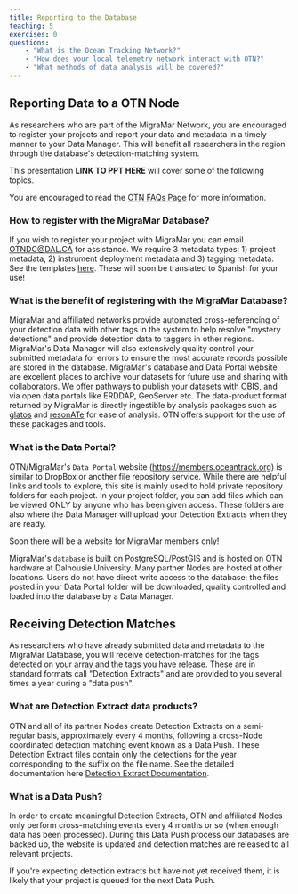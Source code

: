 ```yaml
---
title: Reporting to the Database
teaching: 5
exercises: 0
questions:
    - "What is the Ocean Tracking Network?"
    - "How does your local telemetry network interact with OTN?"
    - "What methods of data analysis will be covered?"
---
```

## Reporting Data to a OTN Node

As researchers who are part of the MigraMar Network, you are encouraged to register your projects and report your data and metadata in a timely manner to your Data Manager. This will benefit all researchers in the region through the database's detection-matching system.

This presentation **LINK TO PPT HERE** will cover some of the following topics.

You are encouraged to read the [OTN FAQs Page](https://members.oceantrack.org/faq) for more information.

### How to register with the MigraMar Database?

If you wish to register your project with MigraMar you can email OTNDC@DAL.CA for assistance. We require 3 metadata types: 1) project metadata, 2) instrument deployment metadata and 3) tagging metadata. See the templates [here](https://members.oceantrack.org/data/data-collection). These will soon be translated to Spanish for your use!

### What is the benefit of registering with the MigraMar Database?

MigraMar and affiliated networks provide automated cross-referencing of your detection data with other tags in the system to help resolve "mystery detections" and provide detection data to taggers in other regions. MigraMar's Data Manager will also extensively quality control your submitted metadata for errors to ensure the most accurate records possible are stored in the database. MigraMar's database and Data Portal website are excellent places to archive your datasets for future use and sharing with collaborators. We offer pathways to publish your datasets with [OBIS](https://obis.org/), and via open data portals like ERDDAP, GeoServer etc. The data-product format returned by MigraMar is directly ingestible by analysis packages such as [glatos](https://github.com/ocean-tracking-network/glatos) and [resonATe](https://gitlab.oceantrack.org/otndc/resonate) for ease of analysis. OTN offers support for the use of these packages and tools.

### What is the Data Portal?

OTN/MigraMar's `Data Portal` website (https://members.oceantrack.org) is similar to DropBox or another file repository service. While there are helpful links and tools to explore, this site is mainly used to hold private repository folders for each project. In your project folder, you can add files which can be viewed ONLY by anyone who has been given access. These folders are also where the Data Manager will upload your Detection Extracts when they are ready. 

Soon there will  be a website for MigraMar members only!

MigraMar's `database` is built on PostgreSQL/PostGIS and is hosted on OTN hardware at Dalhousie University. Many partner Nodes are hosted at other locations. Users do not have direct write access to the database: the files posted in your Data Portal folder will be downloaded, quality controlled and loaded into the database by a Data Manager.


## Receiving Detection Matches

As researchers who have already submitted data and metadata to the MigraMar Database, you will receive detection-matches for the tags detected on your array and the tags you have release. These are in standard formats call "Detection Extracts" and are provided to you several times a year during a "data push".

### What are Detection Extract data products?

OTN and all of its partner Nodes create Detection Extracts on a semi-regular basis, approximately every 4 months, following a cross-Node coordinated detection matching event known as a Data Push. These Detection Extract files contain only the detections for the year corresponding to the suffix on the file name. See the detailed documentation here [Detection Extract Documentation](https://members.oceantrack.org/data/otn-detection-extract-documentation-matched-to-animals).

### What is a Data Push?

In order to create meaningful Detection Extracts, OTN and affiliated Nodes only perform cross-matching events every 4 months or so (when enough data has been processed). During this Data Push process our databases are backed up, the website is updated and detection matches are released to all relevant projects.

If you're expecting detection extracts but have not yet received them, it is likely that your project is queued for the next Data Push.
